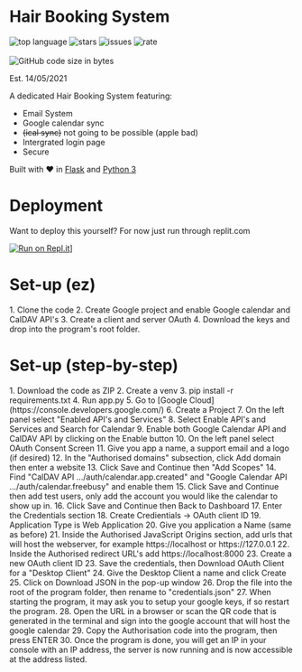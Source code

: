 # Hair Booking System
![top language](https://img.shields.io/github/languages/top/BEMZ01/Hair-Booking-System-Public?style=for-the-badge)
![stars](https://img.shields.io/github/stars/BEMZ01/Hair-Booking-System-Public?style=for-the-badge)
![issues](https://img.shields.io/github/issues/BEMZ01/Hair-Booking-System-Public?style=for-the-badge)
![rate](https://img.shields.io/github/commit-activity/m/BEMZ01/Hair-Booking-System-Public?style=for-the-badge)
<br><br>
![GitHub code size in bytes](https://img.shields.io/github/languages/code-size/BEMZ01/Hair-Booking-System-Public?style=for-the-badge)

Est. 14/05/2021

A dedicated Hair Booking System featuring:
- Email System
- Google calendar sync 
- ~~(ical sync)~~ not going to be possible (apple bad)
- Intergrated login page
- Secure 

Built with ❤️ in [Flask](https://github.com/pallets/flask) and [Python 3](https://github.com/python)

<h1>Deployment</h1>
Want to deploy this yourself?
For now just run through replit.com

[![Run on Repl.it](https://repl.it/badge/github/BEMZ01/ALevel-Hair)](https://repl.it/github/BEMZ01/Hair-Booking-System-Public)]

<h1>Set-up (ez)</h1>
1. Clone the code
2. Create Google project and enable Google calendar and CalDAV API's
3. Create a client and server OAuth 
4. Download the keys and drop into the program's root folder.


<h1>Set-up (step-by-step)</h1>
1. Download the code as ZIP
2. Create a venv
3. pip install -r requirements.txt
4. Run app.py
5. Go to [Google Cloud](https://console.developers.google.com/)
6. Create a Project
7. On the left panel select "Enabled API's and Services"
8. Select Enable API's and Services and Search for Calendar
9. Enable both Google Calendar API and CalDAV API by clicking on the Enable button
10. On the left panel select OAuth Consent Screen
11. Give you app a name, a support email and a logo (if desired)
12. In the "Authorised domains" subsection, click Add domain then enter a website
13. Click Save and Continue then "Add Scopes"
14. Find "CalDAV API	.../auth/calendar.app.created" and "Google Calendar API	.../auth/calendar.freebusy" and enable them
15. Click Save and Continue then add test users, only add the account you would like the calendar to show up in.
16. Click Save and Continue then Back to Dashboard
17. Enter the Credentials section
18. Create Credientials -> OAuth client ID
19. Application Type is Web Application
20. Give you application a Name (same as before)
21. Inside the Authorised JavaScript Origins section, add urls that will host the webserver, for example https://localhost or https://127.0.0.1
22. Inside the Authorised redirect URL's add https://localhost:8000
23. Create a new OAuth client ID 
23. Save the credentials, then Download OAuth Client for a "Desktop Client"
24. Give the Desktop Client a name and click Create
25. Click on Download JSON in the pop-up window
26. Drop the file into the root of the program folder, then rename to "credentials.json"
27. When starting the program, it may ask you to setup your google keys, if so restart the program.
28. Open the URL in a browser or scan the QR code that is generated in the terminal and sign into the google account that will host the google calendar
29. Copy the Authorisation code into the program, then press ENTER
30. Once the program is done, you will get an IP in your console with an IP address, the server is now running and is now accessible at the address listed.
